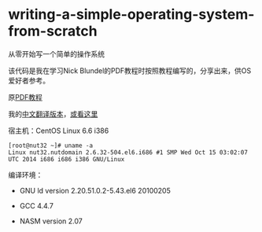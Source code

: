# writing-a-simple-operating-system-from-scratch
从零开始写一个简单的操作系统

该代码是我在学习Nick Blundel的PDF教程时按照教程编写的，分享出来，供OS爱好者参考。

原[PDF教程][pdf]

我的[中文翻译版本][translate]，[或看这里][translate2]

宿主机：CentOS Linux 6.6 i386
```
[root@nut32 ~]# uname -a
Linux nut32.nutdomain 2.6.32-504.el6.i686 #1 SMP Wed Oct 15 03:02:07 UTC 2014 i686 i686 i386 GNU/Linux
```

编译环境：

* GNU ld version 2.20.51.0.2-5.43.el6 20100205

* GCC 4.4.7 

* NASM version 2.07


[pdf]:          http://www.cs.bham.ac.uk/~exr/lectures/opsys/10_11/lectures/os-dev.pdf
[translate]:    http://xn--37q877g.cn/osdev/writing-a-simple-operating-system-from-scratch-0/
[translate2]:   http://qibing.me/osdev/writing-a-simple-operating-system-from-scratch-0/

